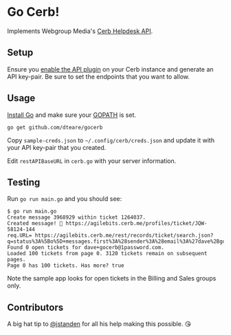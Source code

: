 
# Go Cerb!

Implements Webgroup Media's [Cerb Helpdesk API](https://cerb.ai/docs/api/).

## Setup 

Ensure you [enable the API plugin](https://cerb.ai/guides/api/configure-plugin/) on your Cerb instance and generate an API key-pair. Be sure to set the endpoints that you want to allow.

## Usage

[Install Go](https://golang.org/doc/install) and make sure your [GOPATH](https://golang.org/doc/code.html#GOPATH) is set.

`go get github.com/dteare/gocerb`

Copy `sample-creds.json` to `~/.config/cerb/creds.json` and update it with your API key-pair that you created.

Edit `restAPIBaseURL` in `cerb.go` with your server information.

## Testing

Run `go run main.go` and you should see:

```
$ go run main.go
Create message 3968929 within ticket 1264037.
Created message! 💌 https://agilebits.cerb.me/profiles/ticket/JQW-58124-144
req.URL= https://agilebits.cerb.me/rest/records/ticket/search.json?q=status%3A%5Bo%5D+messages.first%3A%28sender%3A%28email%3A%27dave%2Bgocerb%401password.com%27%29%29
Found 0 open tickets for dave+gocerb@1password.com.
Loaded 100 tickets from page 0. 3120 tickets remain on subsequent pages.
Page 0 has 100 tickets. Has more? true
```

Note the sample app looks for open tickets in the Billing and Sales groups only.


## Contributors

A big hat tip to [@jstanden](https://github.com/jstanden) for all his help making this possible. 😘
